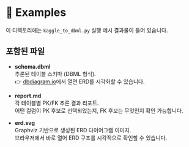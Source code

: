 # 📂 Examples

이 디렉토리에는 `kaggle_to_dbml.py` 실행 예시 결과물이 들어 있습니다.

## 포함된 파일
- **schema.dbml**  
  추론된 테이블 스키마 (DBML 형식).  
  👉 [dbdiagram.io](https://dbdiagram.io)에서 열면 ERD를 시각화할 수 있습니다.

- **report.md**  
  각 테이블별 PK/FK 추론 결과 리포트.  
  어떤 컬럼이 PK 후보로 선택되었는지, FK 후보는 무엇인지 확인 가능합니다.

- **erd.svg**  
  Graphviz 기반으로 생성된 ERD 다이어그램 이미지.  
  브라우저에서 바로 열어 ERD 구조를 시각적으로 확인할 수 있습니다.